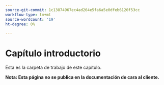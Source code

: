 ```yaml
---
source-git-commit: 1c13874967ec4ad264e5fa6a5e0dfeb6120f53cc
workflow-type: tm+mt
source-wordcount: '19'
ht-degree: 0%

---
```

# Capítulo introductorio

Esta es la carpeta de trabajo de este capítulo.

**Nota: Esta página no se publica en la documentación de cara al cliente.**
